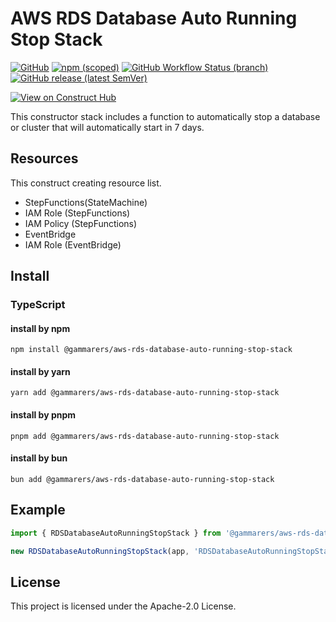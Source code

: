# AWS RDS Database Auto Running Stop Stack

[![GitHub](https://img.shields.io/github/license/gammarers/aws-rds-database-auto-running-stop-stack?style=flat-square)](https://github.com/gammarers/aws-rds-database-auto-running-stop-stack/blob/main/LICENSE)
[![npm (scoped)](https://img.shields.io/npm/v/@gammarer/aws-rds-database-auto-running-stop-stack?style=flat-square)](https://www.npmjs.com/package/@gammarer/aws-rds-database-auto-running-stop-stack)
[![GitHub Workflow Status (branch)](https://img.shields.io/github/actions/workflow/status/gammarers/aws-rds-database-auto-running-stop-stack/release.yml?branch=main&label=release&style=flat-square)](https://github.com/gammarers/aws-rds-database-auto-running-stop-stack/actions/workflows/release.yml)
[![GitHub release (latest SemVer)](https://img.shields.io/github/v/release/gammarers/aws-rds-database-auto-running-stop-stack?sort=semver&style=flat-square)](https://github.com/gammarers/aws-rds-database-auto-running-stop-stack/releases)

[![View on Construct Hub](https://constructs.dev/badge?package=@gammarers/aws-rds-database-auto-running-stop-stack)](https://constructs.dev/packages/@gammarers/aws-rds-database-auto-running-stop-stack)

This constructor stack includes a function to automatically stop a database or cluster that will automatically start in 7 days.

## Resources

This construct creating resource list.

- StepFunctions(StateMachine)
- IAM Role (StepFunctions)
- IAM Policy (StepFunctions)
- EventBridge
- IAM Role (EventBridge)

## Install

### TypeScript

#### install by npm

```shell
npm install @gammarers/aws-rds-database-auto-running-stop-stack
```

#### install by yarn

```shell
yarn add @gammarers/aws-rds-database-auto-running-stop-stack
```

#### install by pnpm

```shell
pnpm add @gammarers/aws-rds-database-auto-running-stop-stack
```

#### install by bun

```shell
bun add @gammarers/aws-rds-database-auto-running-stop-stack
```

## Example

```typescript
import { RDSDatabaseAutoRunningStopStack } from '@gammarers/aws-rds-database-auto-running-stop-stack';

new RDSDatabaseAutoRunningStopStack(app, 'RDSDatabaseAutoRunningStopStack');

```

## License

This project is licensed under the Apache-2.0 License.
